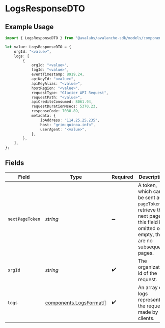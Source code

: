 # LogsResponseDTO

## Example Usage

```typescript
import { LogsResponseDTO } from "@avalabs/avalanche-sdk/models/components";

let value: LogsResponseDTO = {
    orgId: "<value>",
    logs: [
        {
            orgId: "<value>",
            logId: "<value>",
            eventTimestamp: 8919.24,
            apiKeyId: "<value>",
            apiKeyAlias: "<value>",
            hostRegion: "<value>",
            requestType: "Glacier API Request",
            requestPath: "<value>",
            apiCreditsConsumed: 8061.94,
            requestDurationMsecs: 5370.23,
            responseCode: 7038.89,
            metadata: {
                ipAddress: "114.25.25.235",
                host: "grim-quinoa.info",
                userAgent: "<value>",
            },
        },
    ],
};
```

## Fields

| Field                                                                                                                                  | Type                                                                                                                                   | Required                                                                                                                               | Description                                                                                                                            |
| -------------------------------------------------------------------------------------------------------------------------------------- | -------------------------------------------------------------------------------------------------------------------------------------- | -------------------------------------------------------------------------------------------------------------------------------------- | -------------------------------------------------------------------------------------------------------------------------------------- |
| `nextPageToken`                                                                                                                        | *string*                                                                                                                               | :heavy_minus_sign:                                                                                                                     | A token, which can be sent as `pageToken` to retrieve the next page. If this field is omitted or empty, there are no subsequent pages. |
| `orgId`                                                                                                                                | *string*                                                                                                                               | :heavy_check_mark:                                                                                                                     | The organization id of the request.                                                                                                    |
| `logs`                                                                                                                                 | [components.LogsFormat](../../models/components/logsformat.md)[]                                                                       | :heavy_check_mark:                                                                                                                     | An array of logs representing the requests made by clients.                                                                            |